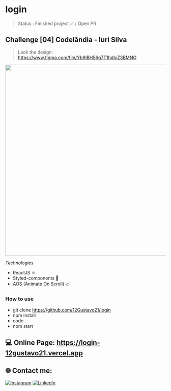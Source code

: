 # login

> Status : Finished project ✅ / Open PR

## Challenge [04] Codelândia - Iuri Silva
>Look the design: https://www.figma.com/file/Yb9IBH56g7T1hdIyZ3BMNO

<img width ='600px' src ='./src/assets/gif/Recording.gif' />

*Technologies*

+ ReactJS ⚛️
+ Styled-components 💅
+ AOS (Animate On Scroll) 📈

### How to use
 
 - git clone https://github.com/12Gustavo21/login
 - npm install
 - code .
 - npm start
 
 ## 💻 Online Page: https://login-12gustavo21.vercel.app

## 🌐 Contact me:
[![Instagram](https://img.shields.io/badge/Instagram-%23E4405F.svg?logo=Instagram&logoColor=white)](https://instagram.com/gualmda) [![LinkedIn](https://img.shields.io/badge/LinkedIn-%230077B5.svg?logo=linkedin&logoColor=white)](https://linkedin.com/in/12gustavo21)
